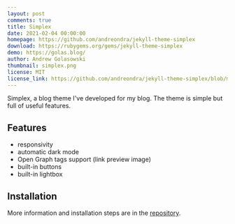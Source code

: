 ```yaml
---
layout: post
comments: true
title: Simplex
date: 2021-02-04 00:00:00
homepage: https://github.com/andreondra/jekyll-theme-simplex
download: https://rubygems.org/gems/jekyll-theme-simplex
demo: https://golas.blog/
author: Andrew Golasowski
thumbnail: simplex.png
license: MIT
license_link: https://github.com/andreondra/jekyll-theme-simplex/blob/master/LICENSE.txt
---
```


Simplex, a blog theme I've developed for my blog. The theme is simple but full of useful features.

## Features

* responsivity
* automatic dark mode
* Open Graph tags support (link preview image)
* built-in buttons
* built-in lightbox

## Installation

More information and installation steps are in the [repository](https://github.com/andreondra/jekyll-theme-simplex).
